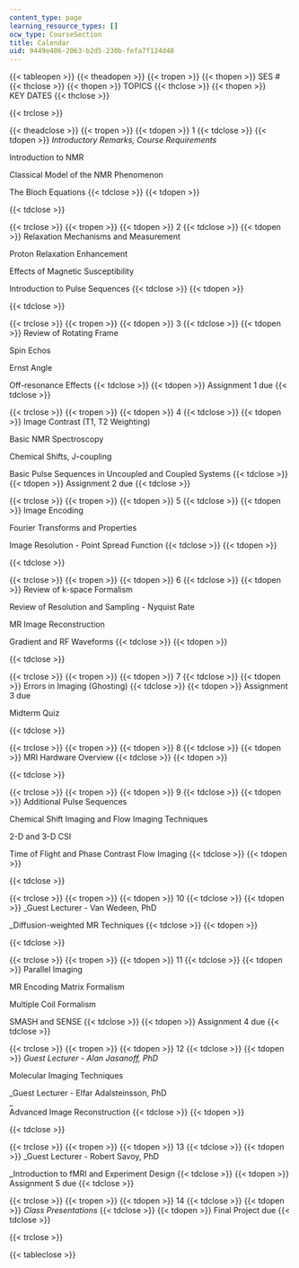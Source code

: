 ```yaml
---
content_type: page
learning_resource_types: []
ocw_type: CourseSection
title: Calendar
uid: 9449e406-2063-b2d5-230b-fefa7f124d48
---
```


{{< tableopen >}}
{{< theadopen >}}
{{< tropen >}}
{{< thopen >}}
SES #
{{< thclose >}}
{{< thopen >}}
TOPICS
{{< thclose >}}
{{< thopen >}}
KEY DATES
{{< thclose >}}

{{< trclose >}}

{{< theadclose >}}
{{< tropen >}}
{{< tdopen >}}
1
{{< tdclose >}}
{{< tdopen >}}
_Introductory Remarks, Course Requirements_  
  
Introduction to NMR  
  
Classical Model of the NMR Phenomenon  
  
The Bloch Equations
{{< tdclose >}}
{{< tdopen >}}

{{< tdclose >}}

{{< trclose >}}
{{< tropen >}}
{{< tdopen >}}
2
{{< tdclose >}}
{{< tdopen >}}
Relaxation Mechanisms and Measurement  
  
Proton Relaxation Enhancement  
  
Effects of Magnetic Susceptibility  
  
Introduction to Pulse Sequences
{{< tdclose >}}
{{< tdopen >}}

{{< tdclose >}}

{{< trclose >}}
{{< tropen >}}
{{< tdopen >}}
3
{{< tdclose >}}
{{< tdopen >}}
Review of Rotating Frame  
  
Spin Echos  
  
Ernst Angle  
  
Off-resonance Effects
{{< tdclose >}}
{{< tdopen >}}
Assignment 1 due
{{< tdclose >}}

{{< trclose >}}
{{< tropen >}}
{{< tdopen >}}
4
{{< tdclose >}}
{{< tdopen >}}
Image Contrast (T1, T2 Weighting)  
  
Basic NMR Spectroscopy  
  
Chemical Shifts, J-coupling  
  
Basic Pulse Sequences in Uncoupled and Coupled Systems
{{< tdclose >}}
{{< tdopen >}}
Assignment 2 due
{{< tdclose >}}

{{< trclose >}}
{{< tropen >}}
{{< tdopen >}}
5
{{< tdclose >}}
{{< tdopen >}}
Image Encoding  
  
Fourier Transforms and Properties  
  
Image Resolution - Point Spread Function
{{< tdclose >}}
{{< tdopen >}}

{{< tdclose >}}

{{< trclose >}}
{{< tropen >}}
{{< tdopen >}}
6
{{< tdclose >}}
{{< tdopen >}}
Review of k-space Formalism  
  
Review of Resolution and Sampling - Nyquist Rate  
  
MR Image Reconstruction  
  
Gradient and RF Waveforms
{{< tdclose >}}
{{< tdopen >}}

{{< tdclose >}}

{{< trclose >}}
{{< tropen >}}
{{< tdopen >}}
7
{{< tdclose >}}
{{< tdopen >}}
Errors in Imaging (Ghosting)
{{< tdclose >}}
{{< tdopen >}}
Assignment 3 due  
  
Midterm Quiz  

{{< tdclose >}}

{{< trclose >}}
{{< tropen >}}
{{< tdopen >}}
8
{{< tdclose >}}
{{< tdopen >}}
MRI Hardware Overview
{{< tdclose >}}
{{< tdopen >}}

{{< tdclose >}}

{{< trclose >}}
{{< tropen >}}
{{< tdopen >}}
9
{{< tdclose >}}
{{< tdopen >}}
Additional Pulse Sequences  
  
Chemical Shift Imaging and Flow Imaging Techniques  
  
2-D and 3-D CSI  
  
Time of Flight and Phase Contrast Flow Imaging
{{< tdclose >}}
{{< tdopen >}}

{{< tdclose >}}

{{< trclose >}}
{{< tropen >}}
{{< tdopen >}}
10
{{< tdclose >}}
{{< tdopen >}}
_Guest Lecturer - Van Wedeen, PhD  
  
_Diffusion-weighted MR Techniques
{{< tdclose >}}
{{< tdopen >}}

{{< tdclose >}}

{{< trclose >}}
{{< tropen >}}
{{< tdopen >}}
11
{{< tdclose >}}
{{< tdopen >}}
Parallel Imaging  
  
MR Encoding Matrix Formalism  
  
Multiple Coil Formalism  
  
SMASH and SENSE
{{< tdclose >}}
{{< tdopen >}}
Assignment 4 due
{{< tdclose >}}

{{< trclose >}}
{{< tropen >}}
{{< tdopen >}}
12
{{< tdclose >}}
{{< tdopen >}}
_Guest Lecturer - Alan Jasanoff, PhD_  
  
Molecular Imaging Techniques  
  
_Guest Lecturer - Elfar Adalsteinsson, PhD  
_  
Advanced Image Reconstruction
{{< tdclose >}}
{{< tdopen >}}

{{< tdclose >}}

{{< trclose >}}
{{< tropen >}}
{{< tdopen >}}
13
{{< tdclose >}}
{{< tdopen >}}
_Guest Lecturer - Robert Savoy, PhD  
  
_Introduction to fMRI and Experiment Design
{{< tdclose >}}
{{< tdopen >}}
Assignment 5 due
{{< tdclose >}}

{{< trclose >}}
{{< tropen >}}
{{< tdopen >}}
14
{{< tdclose >}}
{{< tdopen >}}
_Class Presentations_
{{< tdclose >}}
{{< tdopen >}}
Final Project due
{{< tdclose >}}

{{< trclose >}}

{{< tableclose >}}
